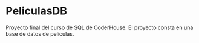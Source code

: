 # PeliculasDB
Proyecto final del curso de SQL de CoderHouse. El proyecto consta en una base de datos de peliculas. 
